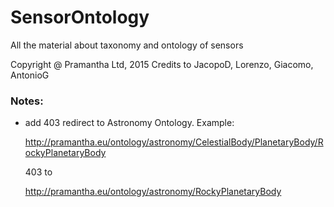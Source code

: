 # SensorOntology
All the material about taxonomy and ontology of sensors

Copyright @ Pramantha Ltd, 2015
Credits to JacopoD, Lorenzo, Giacomo, AntonioG

### Notes:

* add 403 redirect to Astronomy Ontology. Example:

     http://pramantha.eu/ontology/astronomy/CelestialBody/PlanetaryBody/RockyPlanetaryBody

     403 to

     http://pramantha.eu/ontology/astronomy/RockyPlanetaryBody